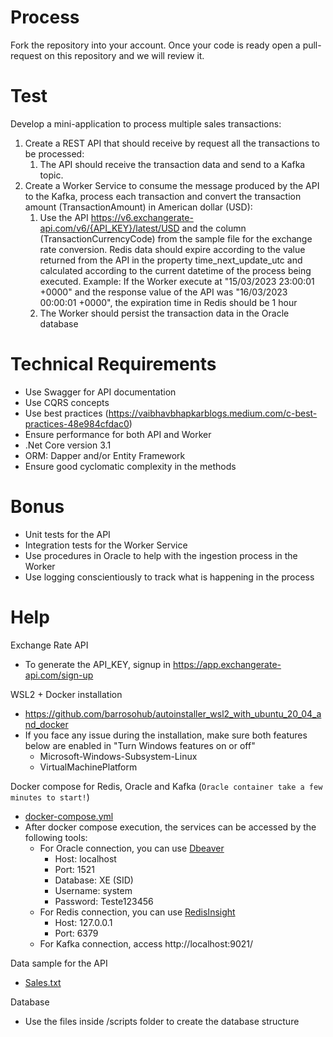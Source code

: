 # Process

Fork the repository into your account. Once your code is ready open a pull-request on this repository and we will review it.

# Test

Develop a mini-application to process multiple sales transactions:

1. Create a REST API that should receive by request all the transactions to be processed:
    1. The API should receive the transaction data and send to a Kafka topic.
2. Create a Worker Service to consume the message produced by the API to the Kafka, process each transaction and convert the transaction amount (TransactionAmount) in American dollar (USD):
    1. Use the API https://v6.exchangerate-api.com/v6/{API_KEY}/latest/USD and the column (TransactionCurrencyCode) from the sample file for the exchange rate conversion. 
	   Redis data should expire according to the value returned from the API in the property time_next_update_utc and calculated according to the current datetime of the process being executed. 
	   Example: If the Worker execute at "15/03/2023 23:00:01 +0000" and the response value of the API was "16/03/2023 00:00:01 +0000", the expiration time in Redis should be 1 hour
    2. The Worker should persist the transaction data in the Oracle database

# Technical Requirements

- Use Swagger for API documentation
- Use CQRS concepts
- Use best practices (https://vaibhavbhapkarblogs.medium.com/c-best-practices-48e984cfdac0)
- Ensure performance for both API and Worker
- .Net Core version 3.1
- ORM: Dapper and/or Entity Framework
- Ensure good cyclomatic complexity in the methods

# Bonus

- Unit tests for the API
- Integration tests for the Worker Service
- Use procedures in Oracle to help with the ingestion process in the Worker
- Use logging conscientiously to track what is happening in the process

# Help

Exchange Rate API
- To generate the API_KEY, signup in https://app.exchangerate-api.com/sign-up

WSL2 + Docker installation
- https://github.com/barrosohub/autoinstaller_wsl2_with_ubuntu_20_04_and_docker
- If you face any issue during the installation, make sure both features below are enabled in "Turn Windows features on or off"
    - Microsoft-Windows-Subsystem-Linux
    - VirtualMachinePlatform

Docker compose for Redis, Oracle and Kafka (`Oracle container take a few minutes to start!`)
- [docker-compose.yml](docker-compose.yml)
- After docker compose execution, the services can be accessed by the following tools:
    - For Oracle connection, you can use [Dbeaver](https://dbeaver.io/download/)
        - Host: localhost
        - Port: 1521
        - Database: XE (SID)
        - Username: system
        - Password: Teste123456
    - For Redis connection, you can use [RedisInsight](https://redis.com/redis-enterprise/redis-insight/#insight-form)
        - Host: 127.0.0.1
        - Port: 6379
    - For Kafka connection, access http://localhost:9021/

Data sample for the API
- [Sales.txt](Sales.txt)

Database
- Use the files inside /scripts folder to create the database structure